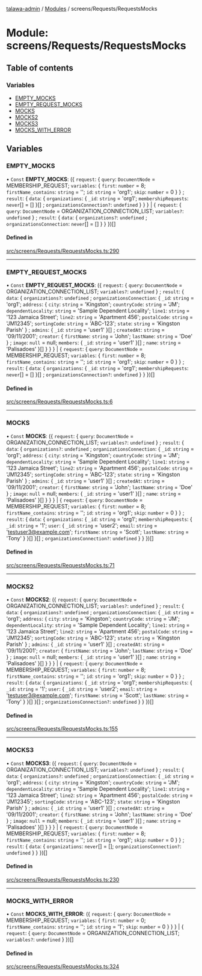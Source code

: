 [talawa-admin](../README.md) / [Modules](../modules.md) / screens/Requests/RequestsMocks

# Module: screens/Requests/RequestsMocks

## Table of contents

### Variables

- [EMPTY\_MOCKS](screens_Requests_RequestsMocks.md#empty_mocks)
- [EMPTY\_REQUEST\_MOCKS](screens_Requests_RequestsMocks.md#empty_request_mocks)
- [MOCKS](screens_Requests_RequestsMocks.md#mocks)
- [MOCKS2](screens_Requests_RequestsMocks.md#mocks2)
- [MOCKS3](screens_Requests_RequestsMocks.md#mocks3)
- [MOCKS\_WITH\_ERROR](screens_Requests_RequestsMocks.md#mocks_with_error)

## Variables

### EMPTY\_MOCKS

• `Const` **EMPTY\_MOCKS**: (\{ `request`: \{ `query`: `DocumentNode` = MEMBERSHIP\_REQUEST; `variables`: \{ `first`: `number` = 8; `firstName_contains`: `string` = ''; `id`: `string` = 'org1'; `skip`: `number` = 0 \}  \} ; `result`: \{ `data`: \{ `organizations`: \{ `_id`: `string` = 'org1'; `membershipRequests`: `never`[] = [] \}[] ; `organizationsConnection?`: `undefined`  \}  \}  \} \| \{ `request`: \{ `query`: `DocumentNode` = ORGANIZATION\_CONNECTION\_LIST; `variables?`: `undefined`  \} ; `result`: \{ `data`: \{ `organizations?`: `undefined` ; `organizationsConnection`: `never`[] = [] \}  \}  \})[]

#### Defined in

[src/screens/Requests/RequestsMocks.ts:290](https://github.com/Anubhav-2003/talawa-admin/blob/971e20a/src/screens/Requests/RequestsMocks.ts#L290)

___

### EMPTY\_REQUEST\_MOCKS

• `Const` **EMPTY\_REQUEST\_MOCKS**: (\{ `request`: \{ `query`: `DocumentNode` = ORGANIZATION\_CONNECTION\_LIST; `variables?`: `undefined`  \} ; `result`: \{ `data`: \{ `organizations?`: `undefined` ; `organizationsConnection`: \{ `_id`: `string` = 'org1'; `address`: \{ `city`: `string` = 'Kingston'; `countryCode`: `string` = 'JM'; `dependentLocality`: `string` = 'Sample Dependent Locality'; `line1`: `string` = '123 Jamaica Street'; `line2`: `string` = 'Apartment 456'; `postalCode`: `string` = 'JM12345'; `sortingCode`: `string` = 'ABC-123'; `state`: `string` = 'Kingston Parish' \} ; `admins`: \{ `_id`: `string` = 'user1' \}[] ; `createdAt`: `string` = '09/11/2001'; `creator`: \{ `firstName`: `string` = 'John'; `lastName`: `string` = 'Doe' \} ; `image`: ``null`` = null; `members`: \{ `_id`: `string` = 'user1' \}[] ; `name`: `string` = 'Palisadoes' \}[]  \}  \}  \} \| \{ `request`: \{ `query`: `DocumentNode` = MEMBERSHIP\_REQUEST; `variables`: \{ `first`: `number` = 8; `firstName_contains`: `string` = ''; `id`: `string` = 'org1'; `skip`: `number` = 0 \}  \} ; `result`: \{ `data`: \{ `organizations`: \{ `_id`: `string` = 'org1'; `membershipRequests`: `never`[] = [] \}[] ; `organizationsConnection?`: `undefined`  \}  \}  \})[]

#### Defined in

[src/screens/Requests/RequestsMocks.ts:6](https://github.com/Anubhav-2003/talawa-admin/blob/971e20a/src/screens/Requests/RequestsMocks.ts#L6)

___

### MOCKS

• `Const` **MOCKS**: (\{ `request`: \{ `query`: `DocumentNode` = ORGANIZATION\_CONNECTION\_LIST; `variables?`: `undefined`  \} ; `result`: \{ `data`: \{ `organizations?`: `undefined` ; `organizationsConnection`: \{ `_id`: `string` = 'org1'; `address`: \{ `city`: `string` = 'Kingston'; `countryCode`: `string` = 'JM'; `dependentLocality`: `string` = 'Sample Dependent Locality'; `line1`: `string` = '123 Jamaica Street'; `line2`: `string` = 'Apartment 456'; `postalCode`: `string` = 'JM12345'; `sortingCode`: `string` = 'ABC-123'; `state`: `string` = 'Kingston Parish' \} ; `admins`: \{ `_id`: `string` = 'user1' \}[] ; `createdAt`: `string` = '09/11/2001'; `creator`: \{ `firstName`: `string` = 'John'; `lastName`: `string` = 'Doe' \} ; `image`: ``null`` = null; `members`: \{ `_id`: `string` = 'user1' \}[] ; `name`: `string` = 'Palisadoes' \}[]  \}  \}  \} \| \{ `request`: \{ `query`: `DocumentNode` = MEMBERSHIP\_REQUEST; `variables`: \{ `first`: `number` = 8; `firstName_contains`: `string` = ''; `id`: `string` = 'org1'; `skip`: `number` = 0 \}  \} ; `result`: \{ `data`: \{ `organizations`: \{ `_id`: `string` = 'org1'; `membershipRequests`: \{ `_id`: `string` = '1'; `user`: \{ `_id`: `string` = 'user2'; `email`: `string` = 'testuser3@example.com'; `firstName`: `string` = 'Scott'; `lastName`: `string` = 'Tony' \}  \}[]  \}[] ; `organizationsConnection?`: `undefined`  \}  \}  \})[]

#### Defined in

[src/screens/Requests/RequestsMocks.ts:71](https://github.com/Anubhav-2003/talawa-admin/blob/971e20a/src/screens/Requests/RequestsMocks.ts#L71)

___

### MOCKS2

• `Const` **MOCKS2**: (\{ `request`: \{ `query`: `DocumentNode` = ORGANIZATION\_CONNECTION\_LIST; `variables?`: `undefined`  \} ; `result`: \{ `data`: \{ `organizations?`: `undefined` ; `organizationsConnection`: \{ `_id`: `string` = 'org1'; `address`: \{ `city`: `string` = 'Kingston'; `countryCode`: `string` = 'JM'; `dependentLocality`: `string` = 'Sample Dependent Locality'; `line1`: `string` = '123 Jamaica Street'; `line2`: `string` = 'Apartment 456'; `postalCode`: `string` = 'JM12345'; `sortingCode`: `string` = 'ABC-123'; `state`: `string` = 'Kingston Parish' \} ; `admins`: \{ `_id`: `string` = 'user1' \}[] ; `createdAt`: `string` = '09/11/2001'; `creator`: \{ `firstName`: `string` = 'John'; `lastName`: `string` = 'Doe' \} ; `image`: ``null`` = null; `members`: \{ `_id`: `string` = 'user1' \}[] ; `name`: `string` = 'Palisadoes' \}[]  \}  \}  \} \| \{ `request`: \{ `query`: `DocumentNode` = MEMBERSHIP\_REQUEST; `variables`: \{ `first`: `number` = 8; `firstName_contains`: `string` = ''; `id`: `string` = 'org1'; `skip`: `number` = 0 \}  \} ; `result`: \{ `data`: \{ `organizations`: \{ `_id`: `string` = 'org1'; `membershipRequests`: \{ `_id`: `string` = '1'; `user`: \{ `_id`: `string` = 'user2'; `email`: `string` = 'testuser3@example.com'; `firstName`: `string` = 'Scott'; `lastName`: `string` = 'Tony' \}  \}[]  \}[] ; `organizationsConnection?`: `undefined`  \}  \}  \})[]

#### Defined in

[src/screens/Requests/RequestsMocks.ts:155](https://github.com/Anubhav-2003/talawa-admin/blob/971e20a/src/screens/Requests/RequestsMocks.ts#L155)

___

### MOCKS3

• `Const` **MOCKS3**: (\{ `request`: \{ `query`: `DocumentNode` = ORGANIZATION\_CONNECTION\_LIST; `variables?`: `undefined`  \} ; `result`: \{ `data`: \{ `organizations?`: `undefined` ; `organizationsConnection`: \{ `_id`: `string` = 'org1'; `address`: \{ `city`: `string` = 'Kingston'; `countryCode`: `string` = 'JM'; `dependentLocality`: `string` = 'Sample Dependent Locality'; `line1`: `string` = '123 Jamaica Street'; `line2`: `string` = 'Apartment 456'; `postalCode`: `string` = 'JM12345'; `sortingCode`: `string` = 'ABC-123'; `state`: `string` = 'Kingston Parish' \} ; `admins`: \{ `_id`: `string` = 'user1' \}[] ; `createdAt`: `string` = '09/11/2001'; `creator`: \{ `firstName`: `string` = 'John'; `lastName`: `string` = 'Doe' \} ; `image`: ``null`` = null; `members`: \{ `_id`: `string` = 'user1' \}[] ; `name`: `string` = 'Palisadoes' \}[]  \}  \}  \} \| \{ `request`: \{ `query`: `DocumentNode` = MEMBERSHIP\_REQUEST; `variables`: \{ `first`: `number` = 8; `firstName_contains`: `string` = ''; `id`: `string` = 'org1'; `skip`: `number` = 0 \}  \} ; `result`: \{ `data`: \{ `organizations`: `never`[] = []; `organizationsConnection?`: `undefined`  \}  \}  \})[]

#### Defined in

[src/screens/Requests/RequestsMocks.ts:230](https://github.com/Anubhav-2003/talawa-admin/blob/971e20a/src/screens/Requests/RequestsMocks.ts#L230)

___

### MOCKS\_WITH\_ERROR

• `Const` **MOCKS\_WITH\_ERROR**: (\{ `request`: \{ `query`: `DocumentNode` = MEMBERSHIP\_REQUEST; `variables`: \{ `first`: `number` = 0; `firstName_contains`: `string` = ''; `id`: `string` = '1'; `skip`: `number` = 0 \}  \}  \} \| \{ `request`: \{ `query`: `DocumentNode` = ORGANIZATION\_CONNECTION\_LIST; `variables?`: `undefined`  \}  \})[]

#### Defined in

[src/screens/Requests/RequestsMocks.ts:324](https://github.com/Anubhav-2003/talawa-admin/blob/971e20a/src/screens/Requests/RequestsMocks.ts#L324)
